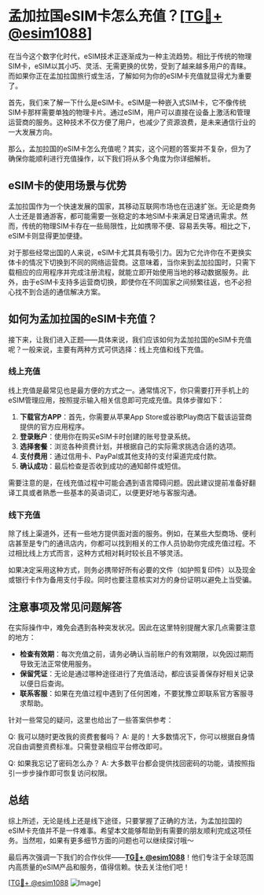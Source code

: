 # 孟加拉国eSIM卡怎么充值？[[TG💪+ @esim1088](https://t.me/s/esim1088)]

在当今这个数字化时代，eSIM技术正逐渐成为一种主流趋势。相比于传统的物理SIM卡，eSIM以其小巧、灵活、无需更换的优势，受到了越来越多用户的青睐。而如果你正在孟加拉国旅行或生活，了解如何为你的eSIM卡充值就显得尤为重要了。

首先，我们来了解一下什么是eSIM卡。eSIM是一种嵌入式SIM卡，它不像传统SIM卡那样需要单独的物理卡片。通过eSIM，用户可以直接在设备上激活和管理运营商的服务。这种技术不仅方便了用户，也减少了资源浪费，是未来通信行业的一大发展方向。

那么，孟加拉国的eSIM卡怎么充值呢？其实，这个问题的答案并不复杂，但为了确保你能顺利进行充值操作，以下我们将从多个角度为你详细解析。

## eSIM卡的使用场景与优势

孟加拉国作为一个快速发展的国家，其移动互联网市场也在迅速扩张。无论是商务人士还是普通游客，都可能需要一张稳定的本地SIM卡来满足日常通讯需求。然而，传统的物理SIM卡存在一些局限性，比如携带不便、容易丢失等。相比之下，eSIM卡则显得更加便捷。

对于那些经常出国的人来说，eSIM卡尤其具有吸引力。因为它允许你在不更换实体卡的情况下切换到不同的网络运营商。这意味着，当你来到孟加拉国时，只需下载相应的应用程序并完成注册流程，就能立即开始使用当地的移动数据服务。此外，由于eSIM卡支持多运营商切换，即使你在不同国家之间频繁往返，也不必担心找不到合适的通信解决方案。

## 如何为孟加拉国的eSIM卡充值？

接下来，让我们进入正题——具体来说，我们应该如何为孟加拉国的eSIM卡充值呢？一般来说，主要有两种方式可供选择：线上充值和线下充值。

### 线上充值

线上充值是最常见也是最方便的方式之一。通常情况下，你只需要打开手机上的eSIM管理应用，按照提示输入相关信息即可完成充值。具体步骤如下：

1. **下载官方APP**：首先，你需要从苹果App Store或谷歌Play商店下载该运营商提供的官方应用程序。
2. **登录账户**：使用你在购买eSIM卡时创建的账号登录系统。
3. **选择套餐**：浏览各种资费计划，并根据自己的实际需求挑选合适的选项。
4. **支付费用**：通过信用卡、PayPal或其他支持的支付渠道完成付款。
5. **确认成功**：最后检查是否收到成功的通知邮件或短信。

需要注意的是，在线充值过程中可能会遇到语言障碍问题。因此建议提前准备好翻译工具或者熟悉一些基本的英语词汇，以便更好地与客服沟通。

### 线下充值

除了线上渠道外，还有一些地方提供面对面的服务。例如，在某些大型商场、便利店甚至是专门的通讯店内，你都可以找到相关的工作人员协助你完成充值过程。不过相比线上方式而言，这种方式相对耗时较长且不够灵活。

如果决定采用这种方式，则务必携带好所有必要的文件（如护照复印件）以及现金或银行卡作为备用支付手段。同时也要注意核实对方的身份证明以避免上当受骗。

## 注意事项及常见问题解答

在实际操作中，难免会遇到各种突发状况。因此在这里特别提醒大家几点需要注意的地方：

- **检查有效期**：每次充值之前，请务必确认当前账户的有效期限，以免因过期而导致无法正常使用服务。
- **保留凭证**：无论是通过哪种途径进行了充值活动，都应该妥善保存好相关记录以便日后查询。
- **联系客服**：如果在充值过程中遇到了任何困难，不要犹豫立即联系官方客服寻求帮助。

针对一些常见的疑问，这里也给出了一些答案供参考：

Q: 我可以随时更改我的资费套餐吗？
A: 是的！大多数情况下，你可以根据自身情况自由调整资费标准。只需登录相应平台修改即可。

Q: 如果我忘记了密码怎么办？
A: 大多数平台都会提供找回密码的功能，请按照指引一步步操作即可恢复访问权限。

## 总结

综上所述，无论是线上还是线下途径，只要掌握了正确的方法，为孟加拉国的eSIM卡充值并不是一件难事。希望本文能够帮助到有需要的朋友顺利完成这项任务。当然啦，如果有更多细节方面的问题也可以继续探讨哦～

最后再次强调一下我们的合作伙伴——**[TG💪+ @esim1088](https://t.me/s/esim1088)**！他们专注于全球范围内高质量的eSIM产品和服务，值得信赖。快去关注他们吧！

[[TG💪+ @esim1088](https://t.me/s/esim1088) ![Image](https://i.postimg.cc/4NQfJmqS/Snipaste-2025-05-13-00-14-12.png)]